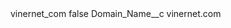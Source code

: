 <?xml version="1.0" encoding="UTF-8"?>
<CustomMetadata xmlns="http://soap.sforce.com/2006/04/metadata" xmlns:xsi="http://www.w3.org/2001/XMLSchema-instance" xmlns:xsd="http://www.w3.org/2001/XMLSchema">
    <label>vinernet_com</label>
    <protected>false</protected>
    <values>
        <field>Domain_Name__c</field>
        <value xsi:type="xsd:string">vinernet.com</value>
    </values>
</CustomMetadata>
